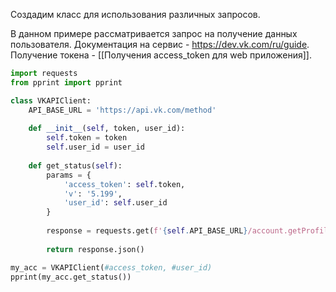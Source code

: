 Создадим класс для использования различных запросов.

В данном примере рассматривается запрос на получение данных пользователя. Документация на сервис - https://dev.vk.com/ru/guide.
Получение токена - [[Получения access_token для web приложения]].
```Python
import requests
from pprint import pprint

class VKAPIClient:  
    API_BASE_URL = 'https://api.vk.com/method'  
  
    def __init__(self, token, user_id):  
        self.token = token  
        self.user_id = user_id  
  
    def get_status(self):  
        params = {  
            'access_token': self.token,  
            'v': '5.199',  
            'user_id': self.user_id  
        }  
  
        response = requests.get(f'{self.API_BASE_URL}/account.getProfileInfo', params=params)  
  
        return response.json()

my_acc = VKAPIClient(#access_token, #user_id)  
pprint(my_acc.get_status())
```